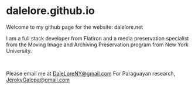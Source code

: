 # dalelore.github.io

Welcome to my github page for the website: dalelore.net

I am a full stack developer from Flatiron and a media preservation specialist from the Moving Image and Archiving Preservation program from New York University.

<br/>

  Please email me at DaleLoreNY@gmail.com
  For Paraguayan research, JerokyGalopa@gmail.com
